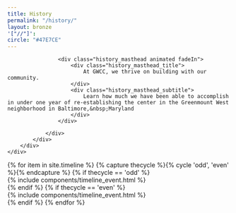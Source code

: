 ```yaml
---
title: History
permalink: "/history/"
layout: bronze
'["//"]': 
circle: "#47E7CE"
---
```


<div class="history_group discover_overlay" style="background-image: url('/assets/img/history_cover2.jpg');">
    <div class="discover_grid">
        <div class="frow centered">
            <div class="history_content">
                <div class="frow justify-between">
                    <div class="history_left_panel animated fadeIn"></div>

                    <div class="history_masthead animated fadeIn">
                        <div class="history_masthead_title">
                            At GWCC, we thrive on building with our community.
                        </div>
                        <div class="history_masthead_subtitle">
                            Learn how much we have been able to accomplish in under one year of re-establishing the center in the Greenmount West neighborhood in Baltimore,&nbsp;Maryland
                        </div>
                    </div>

                </div>
            </div>
        </div>
    </div>
</div>
<div class="timeline_wrapper textured_bg">
    <div class="timeline_background"></div>
    <div class="frow justify-end">
        <section class="timeline_section">
            {% for item in site.timeline %}
            {% capture thecycle %}{% cycle 'odd', 'even' %}{% endcapture %}
            {% if thecycle == 'odd' %}
            <div class="timeline_single js_discover_reveal">
                <div class="frow justify-between">
                    {% include components/timeline_event.html %}
                </div>
            </div>
            {% endif %}
            {% if thecycle == 'even' %}
            <div class="timeline_single js_discover_reveal">
                <div class="frow justify-between direction-reverse">
                    {% include components/timeline_event.html %}
                </div>
            </div>
            {% endif %}
            {% endfor %}
        </section>
    </div>
</div>
